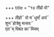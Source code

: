 +++
title = "१४ तीव्रो वो"

+++
तीव्रो᳓ वो म᳓धुमाँ अयं᳓  
शुन᳓होत्रेषु मत्सरः᳓  
एत᳓म् पिबत का᳓मियम्